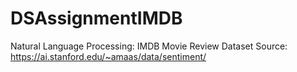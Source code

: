 # DSAssignmentIMDB
Natural Language Processing: IMDB Movie Review Dataset  Source: https://ai.stanford.edu/~amaas/data/sentiment/ 
